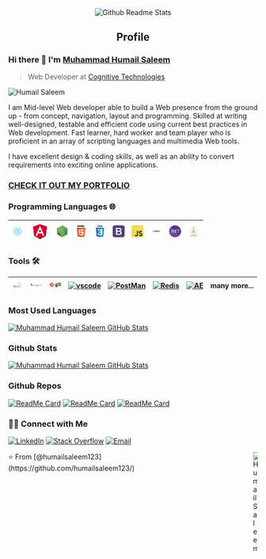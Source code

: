 <p align="center">
 <img width="100px" src="https://res.cloudinary.com/anuraghazra/image/upload/v1594908242/logo_ccswme.svg" align="center" alt="Github Readme Stats" />
 <h2 align="center">Profile</h2>
</p>

### Hi there 👋 I'm [Muhammad Humail Saleem](https://www.linkedin.com/in/humail-saleem-a30078246/)
> Web Developer at [Cognitive Technologies](https://www.cogntec.com/)


<img src="https://komarev.com/ghpvc/?username=anandmainali&style=for-the-badge" alt="Humail Saleem" />

<div>
 <p>
I am Mid-level Web developer able to build a Web presence from the ground up - from concept, navigation, layout and programming. Skilled at writing well-designed, testable and efficient code using current best practices in Web development. Fast learner, hard worker and team player who is proficient in an array of scripting languages and multimedia Web tools.

I have excellent design & coding skills, as well as an ability to convert requirements into exciting online applications.
</p>
 
 ### [CHECK IT OUT MY PORTFOLIO](https://humailsaleem-portfolio123.web.app/)
</div>

### Programming Languages 🌐

| [<img src="https://raw.githubusercontent.com/github/explore/80688e429a7d4ef2fca1e82350fe8e3517d3494d/topics/react/react.png" alt="REACT" width="24">](https://reactjs.org/) | [<img src="https://raw.githubusercontent.com/github/explore/80688e429a7d4ef2fca1e82350fe8e3517d3494d/topics/angular/angular.png" alt="ANGULAR" width="38">](https://angular.io/)  | [<img src="https://raw.githubusercontent.com/github/explore/80688e429a7d4ef2fca1e82350fe8e3517d3494d/topics/nodejs/nodejs.png" alt="NODE" width="24">](https://nodejs.org/en/)  | [<img src="https://raw.githubusercontent.com/github/explore/80688e429a7d4ef2fca1e82350fe8e3517d3494d/topics/html/html.png" alt="HTML5" width="24">](https://html.com/)  | [<img src="https://raw.githubusercontent.com/github/explore/80688e429a7d4ef2fca1e82350fe8e3517d3494d/topics/css/css.png" alt="CSS3" width="24">](https://www.w3schools.com/css/)  | [<img src="https://raw.githubusercontent.com/github/explore/80688e429a7d4ef2fca1e82350fe8e3517d3494d/topics/bootstrap/bootstrap.png" alt="Bootstrap" width="24">](https://getbootstrap.com/) |  [<img src="https://raw.githubusercontent.com/github/explore/80688e429a7d4ef2fca1e82350fe8e3517d3494d/topics/javascript/javascript.png" alt="jQuery" width="24">](https://www.w3schools.com/js/)  | [<img src="https://raw.githubusercontent.com/github/explore/80688e429a7d4ef2fca1e82350fe8e3517d3494d/topics/jquery/jquery.png" alt="jQuery" width="24">](https://jquery.com/)  | [<img src="https://raw.githubusercontent.com/github/explore/80688e429a7d4ef2fca1e82350fe8e3517d3494d/topics/dotnet/dotnet.png" alt="jQuery" width="24">](https://dotnet.microsoft.com/en-us/)  | [<img src="https://raw.githubusercontent.com/github/explore/80688e429a7d4ef2fca1e82350fe8e3517d3494d/topics/java/java.png" alt="jQuery" width="24">](https://www.java.com/en/)
|---|---|---|---|---|---|---|---|---|---|


 
### Tools 🛠️

| [<img src="https://raw.githubusercontent.com/github/explore/80688e429a7d4ef2fca1e82350fe8e3517d3494d/topics/mysql/mysql.png" alt="mysql" width="24">](https://www.mysql.com/) |  [<img src="https://raw.githubusercontent.com/github/explore/80688e429a7d4ef2fca1e82350fe8e3517d3494d/topics/mongodb/mongodb.png" alt="firebase" width="24">](https://www.mongodb.com/) | [<img src="https://raw.githubusercontent.com/github/explore/80688e429a7d4ef2fca1e82350fe8e3517d3494d/topics/git/git.png" alt="Git" width="24">](https://git-scm.com/)  | [<img src="https://upload.wikimedia.org/wikipedia/commons/thumb/2/2d/Visual_Studio_Code_1.18_icon.svg/1200px-Visual_Studio_Code_1.18_icon.svg.png" alt="vscode" width="24">](https://code.visualstudio.com/) | [<img src="https://www.seekpng.com/png/detail/478-4782878_making-the-postman-logo-postman-logo.png" alt="PostMan" width="24">](https://www.postman.com/)  |  [<img src="https://toppng.com/uploads/preview/visual-studio-logo-11609381562lomikvrbb1.png" alt="Redis" width="24">](https://visualstudio.microsoft.com/)  |  [<img src="https://download.logo.wine/logo/Adobe_After_Effects/Adobe_After_Effects-Logo.wine.png" alt="AE" width="24">](https://www.adobe.com/products/aftereffects.html)  | many more...
|---|---|---|---|---|---|---|---|

### Most Used Languages

[![Muhammad Humail Saleem GitHub Stats](https://github-readme-stats.vercel.app/api/top-langs/?username=anuraghazra&layout=compact)](https://github.com/humailsaleem123)
### Github Stats

[![Muhammad Humail Saleem GitHub Stats](https://github-readme-stats.vercel.app/api?username=humailsaleem123&theme=midnight-purple&show_icons=true)](https://github.com/humailsaleem123)

### Github Repos

[![ReadMe Card](https://github-readme-stats.vercel.app/api/pin/?username=humailsaleem123&theme=midnight-purple&repo=React-ShoppingStore&show_owner=true)](https://github.com/humailsaleem123/React-ShoppingStore)
[![ReadMe Card](https://github-readme-stats.vercel.app/api/pin/?username=humailsaleem123&theme=midnight-purple&repo=Balance-Sheet-React&show_owner=true)](https://github.com/humailsaleem123/Balance-Sheet-React)
[![ReadMe Card](https://github-readme-stats.vercel.app/api/pin/?username=humailsaleem123&theme=midnight-purple&repo=React-LoginSystem&show_owner=true)](https://github.com/humailsaleem123/React-LoginSystem)
<h3> 🤝🏻 Connect with Me </h3>

<p align="center">

<a href="https://www.linkedin.com/in/humail-saleem-a30078246/" target="_blank"><img alt="LinkedIn" src="https://img.shields.io/badge/LinkedIn-@humailsaleem-blue?style=flat&logo=linkedin"></a>
<a href="https://stackoverflow.com/users/19606711/humail-saleem?tab=profile" target="_blank"><img alt="Stack Overflow" src="https://img.shields.io/badge/Stackoverflow-Humail%20Saleem-blue?style=flat&logo=stackoverflow"></a>
<a href="mailto:m.humailsaleem@gmail.com"><img alt="Email" src="https://img.shields.io/badge/Email-m.humailsaleem@gmail.com-blue?style=flat&logo=gmail"></a>
</p>
<div style="float: right;">
<img style="width:8%" align="right" src="https://user-images.githubusercontent.com/40695548/147872428-0f19e522-1bda-45cd-a5ab-f8fcdc1797be.gif" alt="Humail Saleem" />
 
</div>
⭐️ From [@humailsaleem123](https://github.com/humailsaleem123/)
